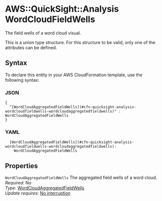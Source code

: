# AWS::QuickSight::Analysis WordCloudFieldWells<a name="aws-properties-quicksight-analysis-wordcloudfieldwells"></a>

The field wells of a word cloud visual\.

This is a union type structure\. For this structure to be valid, only one of the attributes can be defined\.

## Syntax<a name="aws-properties-quicksight-analysis-wordcloudfieldwells-syntax"></a>

To declare this entity in your AWS CloudFormation template, use the following syntax:

### JSON<a name="aws-properties-quicksight-analysis-wordcloudfieldwells-syntax.json"></a>

```
{
  "[WordCloudAggregatedFieldWells](#cfn-quicksight-analysis-wordcloudfieldwells-wordcloudaggregatedfieldwells)" : WordCloudAggregatedFieldWells
}
```

### YAML<a name="aws-properties-quicksight-analysis-wordcloudfieldwells-syntax.yaml"></a>

```
  [WordCloudAggregatedFieldWells](#cfn-quicksight-analysis-wordcloudfieldwells-wordcloudaggregatedfieldwells):
    WordCloudAggregatedFieldWells
```

## Properties<a name="aws-properties-quicksight-analysis-wordcloudfieldwells-properties"></a>

`WordCloudAggregatedFieldWells` <a name="cfn-quicksight-analysis-wordcloudfieldwells-wordcloudaggregatedfieldwells"></a>
The aggregated field wells of a word cloud\.  
_Required_: No  
_Type_: [WordCloudAggregatedFieldWells](aws-properties-quicksight-analysis-wordcloudaggregatedfieldwells.md)  
_Update requires_: [No interruption](https://docs.aws.amazon.com/AWSCloudFormation/latest/UserGuide/using-cfn-updating-stacks-update-behaviors.html#update-no-interrupt)

